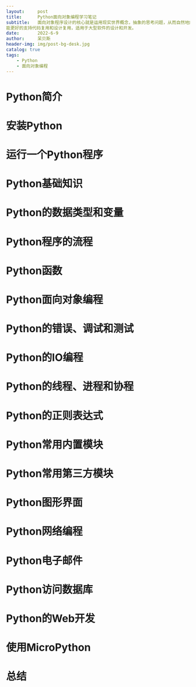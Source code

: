 ```yaml
---
layout:     post
title:      Python面向对象编程学习笔记
subtitle:   面向对象程序设计的核心就是运用现实世界概念，抽象的思考问题，从而自然地解决问题。面向对象的程序设计使得软件开发更加灵活，
能更好的支持代码复用和设计复用，适用于大型软件的设计和开发。
date:       2022-6-9
author:     呆贝斯
header-img: img/post-bg-desk.jpg
catalog: true
tags:
    - Python
    - 面向对象编程
---
```

# Python简介
# 安装Python
# 运行一个Python程序
# Python基础知识
# Python的数据类型和变量
# Python程序的流程
# Python函数
# Python面向对象编程
# Python的错误、调试和测试
# Python的IO编程
# Python的线程、进程和协程
# Python的正则表达式
# Python常用内置模块
# Python常用第三方模块
# Python图形界面
# Python网络编程
# Python电子邮件
# Python访问数据库
# Python的Web开发
# 使用MicroPython
# 总结